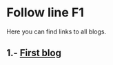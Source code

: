 # Follow line F1

Here you can find links to all blogs.
## 1.- [First blog](https://github.com/alvarogharo/follow-line-f1/blob/master/Blog1.md)
